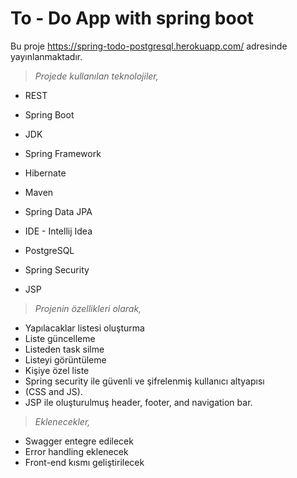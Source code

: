 # To - Do App with spring boot 

Bu proje https://spring-todo-postgresql.herokuapp.com/ adresinde yayınlanmaktadır.


> *Projede kullanılan teknolojiler,*

* REST

* Spring Boot

* JDK 

* Spring Framework

* Hibernate 

* Maven 

* Spring Data JPA 

* IDE - Intellij Idea

* PostgreSQL

* Spring Security 

* JSP

> *Projenin özellikleri olarak,*

* Yapılacaklar listesi oluşturma
* Liste güncelleme
* Listeden task silme
* Listeyi görüntüleme
* Kişiye özel liste
* Spring security ile güvenli ve şifrelenmiş kullanıcı altyapısı
* (CSS and JS).
* JSP ile oluşturulmuş header, footer, and navigation bar.

> *Eklenecekler,*

* Swagger entegre edilecek
* Error handling eklenecek
* Front-end kısmı geliştirilecek



